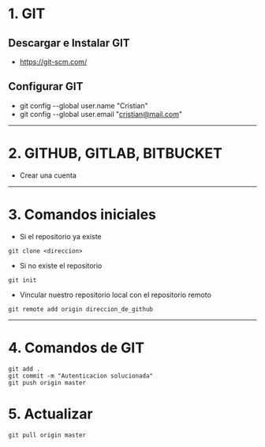 # 1. GIT
## Descargar e Instalar GIT
 - https://git-scm.com/
## Configurar GIT
- git config --global user.name "Cristian"
- git config --global user.email "cristian@mail.com"
------------------------------
# 2. GITHUB, GITLAB, BITBUCKET
- Crear una cuenta 
------------------------------
# 3. Comandos iniciales
- Si el repositorio ya existe
```
git clone <direccion>
```
- Si no existe el repositorio
```
git init
```
- Vincular nuestro repositorio local con el repositorio remoto
```
git remote add origin direccion_de_github
```
-----------------------------
# 4. Comandos de GIT

```
git add .
git commit -m "Autenticacion solucionada"
git push origin master
```
# 5. Actualizar
```
git pull origin master
```